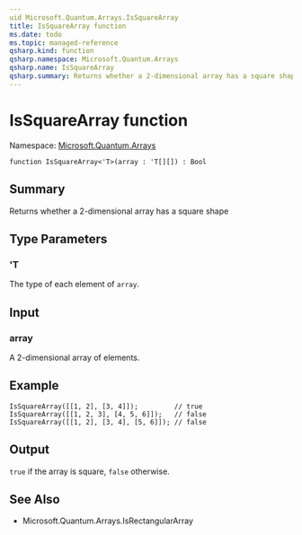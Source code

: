 ```yaml
---
uid Microsoft.Quantum.Arrays.IsSquareArray
title: IsSquareArray function
ms.date: todo
ms.topic: managed-reference
qsharp.kind: function
qsharp.namespace: Microsoft.Quantum.Arrays
qsharp.name: IsSquareArray
qsharp.summary: Returns whether a 2-dimensional array has a square shape
---
```


# IsSquareArray function

Namespace: [Microsoft.Quantum.Arrays](xref:Microsoft.Quantum.Arrays)

```qsharp
function IsSquareArray<'T>(array : 'T[][]) : Bool
```

## Summary
Returns whether a 2-dimensional array has a square shape

## Type Parameters
### 'T
The type of each element of `array`.

## Input
### array
A 2-dimensional array of elements.

## Example
```qsharp
IsSquareArray([[1, 2], [3, 4]]);         // true
IsSquareArray([[1, 2, 3], [4, 5, 6]]);   // false
IsSquareArray([[1, 2], [3, 4], [5, 6]]); // false
```

## Output
`true` if the array is square, `false` otherwise.

## See Also
- Microsoft.Quantum.Arrays.IsRectangularArray
